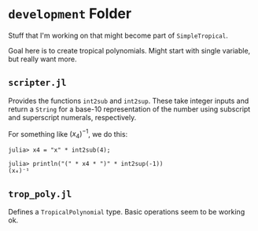 # `development` Folder

Stuff that I'm working on that might become part of `SimpleTropical`. 

Goal here is to create tropical polynomials. Might start with single variable, but really want more. 


## `scripter.jl`

Provides the functions `int2sub` and `int2sup`. These take integer inputs and return a `String` for a base-10 representation of the number using subscript and superscript numerals, respectively.

For something like $(x_4)^{-1}$, we do this:

```
julia> x4 = "x" * int2sub(4);

julia> println("(" * x4 * ")" * int2sup(-1))
(x₄)⁻¹
```

## `trop_poly.jl`

Defines a `TropicalPolynomial` type. Basic operations seem to be working ok. 